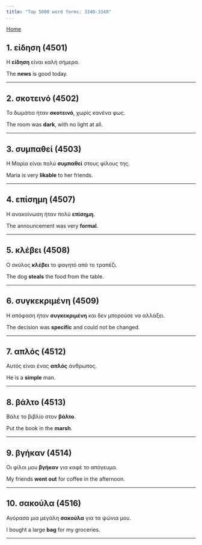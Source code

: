 ```yaml
---
title: "Top 5000 word forms: 3340-3349"
...
```


[Home](./) 

## 1. είδηση (4501)

Η **είδηση** είναι καλή σήμερα.  

The **news** is good today.

---

## 2. σκοτεινό (4502)

Το δωμάτιο ήταν **σκοτεινό**, χωρίς κανένα φως.  

The room was **dark**, with no light at all.

---

## 3. συμπαθεί (4503)

Η Μαρία είναι πολύ **συμπαθεί** στους φίλους της.  

Maria is very **likable** to her friends.

---

## 4. επίσημη (4507)

Η ανακοίνωση ήταν πολύ **επίσημη**.  

The announcement was very **formal**.

---

## 5. κλέβει (4508)

Ο σκύλος **κλέβει** το φαγητό από το τραπέζι.  

The dog **steals** the food from the table.

---

## 6. συγκεκριμένη (4509)

Η απόφαση ήταν **συγκεκριμένη** και δεν μπορούσε να αλλάξει.  

The decision was **specific** and could not be changed.

---

## 7. απλός (4512)

Αυτός είναι ένας **απλός** άνθρωπος.  

He is a **simple** man.

---

## 8. βάλτο (4513)

Βάλε το βιβλίο στον **βάλτο**.

Put the book in the **marsh**.

---

## 9. βγήκαν (4514)

Οι φίλοι μου **βγήκαν** για καφέ το απόγευμα.

My friends **went out** for coffee in the afternoon.

---

## 10. σακούλα (4516)

Αγόρασα μια μεγάλη **σακούλα** για τα ψώνια μου.  

I bought a large **bag** for my groceries.

---

